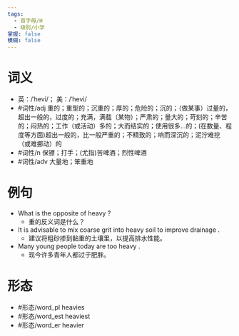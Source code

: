 ```yaml
---
tags:
  - 首字母/H
  - 级别/小学
掌握: false
模糊: false
---
```

# 词义
- 英：/ˈhevi/； 美：/ˈhevi/
- #词性/adj  重的；重型的；沉重的；厚的；危险的；沉的；（做某事）过量的，超出一般的，过度的；充满，满载（某物）；严肃的；量大的；苛刻的；辛苦的；闷热的；工作（或活动）多的；大而结实的；使用很多…的；(在数量、程度等方面)超出一般的，比一般严重的；不精致的；响而深沉的；泥泞难挖（或难挪动）的
- #词性/n  保镖；打手；(尤指)苦啤酒；烈性啤酒
- #词性/adv  大量地；笨重地
# 例句
- What is the opposite of heavy ?
	- 重的反义词是什么？
- It is advisable to mix coarse grit into heavy soil to improve drainage .
	- 建议将粗砂掺到黏重的土壤里，以提高排水性能。
- Many young people today are too heavy .
	- 现今许多青年人都过于肥胖。
# 形态
- #形态/word_pl heavies
- #形态/word_est heaviest
- #形态/word_er heavier
